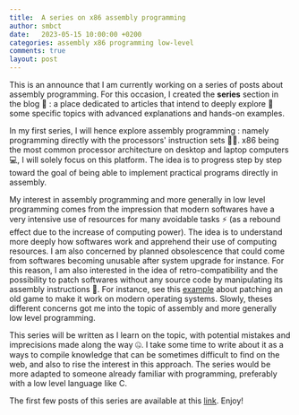 ```yaml
---
title:  A series on x86 assembly programming
author: smbct
date:   2023-05-15 10:00:00 +0200
categories: assembly x86 programming low-level
comments: true
layout: post
---
```


This is an announce that I am currently working on a series of posts about assembly programming.
For this occasion, I created the **series** section in the blog 📑 : a place dedicated to articles that intend to deeply explore 🔎 some specific topics with advanced explanations and hands-on examples.

In my first series, I will hence explore assembly programming : namely programming directly with the processors' instruction sets 🧑‍💻.
x86 being the most common processor architecture on desktop and laptop computers 💻, I will solely focus on this platform.
The idea is to progress step by step toward the goal of being able to implement practical programs directly in assembly.

My interest in assembly programming and more generally in low level programming comes from the impression that modern softwares have a very intensive use of resources for many avoidable tasks ⚡ (as a rebound effect due to the increase of computing power).
The idea is to understand more deeply how softwares work and apprehend their use of computing resources.
I am also concerned by planned obsolescence that could come from softwares becoming unusable after system upgrade for instance.
For this reason, I am also interested in the idea of retro-compatibility and the possibility to patch softwares without any source code by manipulating its assembly instructions 💾.
For instance, see this [example](https://www.youtube.com/watch?v=eQOOx4mmY6I) about patching an old game to make it work on modern operating systems.
Slowly, theses different concerns got me into the topic of assembly and more generally low level programming.

This series will be written as I learn on the topic, with potential mistakes and imprecisions made along the way 🤐.
I take some time to write about it as a ways to compile knowledge that can be sometimes difficult to find on the web, and also to rise the interest in this approach.
The series would be more adapted to someone already familiar with programming, preferably with a low level language like C.

The first few posts of this series are available at this [link](/series/x86_64_assembly/headline). Enjoy!

